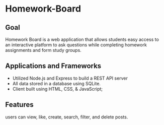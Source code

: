 # Homework-Board

## Goal
Homework Board is a web application that allows students easy access to an interactive platform to ask questions while completing homework assignments and form study groups.

## Applications and Frameworks
- Utilized Node.js and Express to build a REST API server
- All data stored in a database using SQLite.
- Client built using HTML, CSS, & JavaScript; 

## Features
users can view, like, create, search, filter, and delete posts. 
